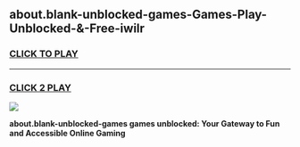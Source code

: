
## about.blank-unblocked-games-Games-Play-Unblocked-&-Free-iwilr
<h3>
<a href="https://premium76.site?title=about.blank-unblocked-games&ref=24A">CLICK TO PLAY</a></h3>
<hr>

<h3>
<a href="https://premium76.site?title=about.blank-unblocked-games&ref=24A">CLICK 2 PLAY</a>
  
</h3>

<a href="https://premium76.site?title=about.blank-unblocked-games&ref=24A"><img src="https://clearcache.store/games.png"></a>


**about.blank-unblocked-games games unblocked: Your Gateway to Fun and Accessible Online Gaming**
